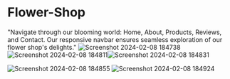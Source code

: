 # Flower-Shop
"Navigate through our blooming world: Home, About, Products, Reviews, and Contact. Our responsive navbar ensures seamless exploration of our flower shop's delights."
![Screenshot 2024-02-08 184738](https://github.com/Tanu7998/Flower-Shop/assets/84557042/bde14170-5634-464d-b21c-c9ab8d9e6c0f)
![Screenshot 2024-02-08 184811](https://github.com/Tanu7998/Flower-Shop/assets/84557042/2af8b4f9-d7cd-4e93-8a9c-053cab9bb0b9)![Screenshot 2024-02-08 184831](https://github.com/Tanu7998/Flower-Shop/assets/84557042/d1638a18-2ede-4ed1-ba9a-d4d88a8b8e0a)

![Screenshot 2024-02-08 184855](https://github.com/Tanu7998/Flower-Shop/assets/84557042/66e28328-ccfb-4c19-a0a4-8de8d506cbbf)
![Screenshot 2024-02-08 184924](https://github.com/Tanu7998/Flower-Shop/assets/84557042/29fae665-b9ca-4d8f-8663-fc0f988a7963)

